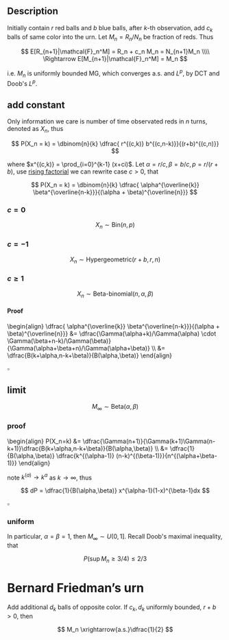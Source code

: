 ## Description
Initially contain $r$ red balls and $b$ blue balls, after $k$-th observation, add $c_k$ balls of same color into the urn. Let $M_n=R_n/N_n$ be fraction of reds. Thus

$$
  E[R_{n+1}|\mathcal{F}_n^M] = R_n + c_n M_n = N_{n+1}M_n \\\\
  \Rightarrow E[M_{n+1}|\mathcal{F}_n^M] = M_n
$$

i.e. $M_n$ is uniformly bounded MG, which converges a.s. and $L^p$, by DCT and Doob's $L^p$.

## add constant
Only information we care is number of time observated reds in $n$ turns, denoted as $X_n$, thus

$$
  P(X_n = k) = \dbinom{n}{k} \dfrac{ r^{(c,k)} b^{(c,n-k)}}{(r+b)^{(c,n)}}
$$

where $x^{(c,k)} = \prod_{i=0}^{k-1} (x+ci)$. Let $\alpha=r/c,\beta=b/c,p=r/(r+b)$, use [rising factorial](https://en.wikipedia.org/wiki/Falling_and_rising_factorials) we can rewrite case $c>0$, that

$$
  P(X_n = k) = \dbinom{n}{k} \dfrac{ \alpha^{\overline{k}} \beta^{\overline{n-k}}}{(\alpha + \beta)^{\overline{n}}}
$$

### $c = 0$

$$ X_n\sim \text{Bin}(n,p) $$

### $c = -1$

$$ X_n\sim \text{Hypergeometric}(r+b, r, n) $$

### $c \geq 1$

$$X_n\sim \text{Beta-binomial}(n,\alpha,\beta)$$

#### Proof
\begin{align}
  \dfrac{ \alpha^{\overline{k}} \beta^{\overline{n-k}}}{(\alpha + \beta)^{\overline{n}}} &= \dfrac{\Gamma(\alpha+k)/\Gamma(\alpha) \cdot \Gamma(\beta+n-k)/\Gamma(\beta)}{\Gamma(\alpha+\beta+n)/\Gamma(\alpha+\beta)} \\\\
  &= \dfrac{B(k+\alpha,n-k+\beta)}{B(\alpha,\beta)}
\end{align}

$\square$

## limit
$$
  M_\infty \sim \text{Beta}(\alpha,\beta)
$$

### proof
\begin{align}
  P(X_n=k) &= \dfrac{\Gamma(n+1)}{\Gamma(k+1)\Gamma(n-k+1)}\dfrac{B(k+\alpha,n-k+\beta)}{B(\alpha,\beta)} \\\\
  &= \dfrac{1}{B(\alpha,\beta)} \dfrac{k^{(\alpha-1)} (n-k)^{(\beta-1)}}{n^{(\alpha+\beta-1)}}
\end{align}

note $k^{(a)}\rightarrow k^a$ as $k\rightarrow\infty$, thus

$$
  dP = \dfrac{1}{B(\alpha,\beta)} x^{\alpha-1}(1-x)^{\beta-1}dx
$$

$\square$

### uniform
In particular, $\alpha=\beta=1$, then $M_\infty\sim U(0,1]$. Recall Doob's maximal inequality, that

$$
  P(\sup M_n \geq 3/4) \leq 2/3
$$


# Bernard Friedman’s urn
Add additional $d_k$ balls of opposite color. If $c_k,d_k$ uniformly bounded, $r+b>0$, then

$$
  M_n \xrightarrow{a.s.}\dfrac{1}{2}
$$